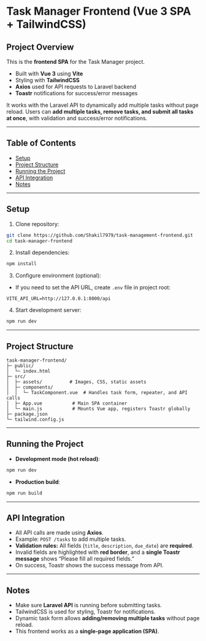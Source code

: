 # Task Manager Frontend (Vue 3 SPA + TailwindCSS)

## Project Overview

This is the **frontend SPA** for the Task Manager project.

* Built with **Vue 3** using **Vite**
* Styling with **TailwindCSS**
* **Axios** used for API requests to Laravel backend
* **Toastr** notifications for success/error messages

It works with the Laravel API to dynamically add multiple tasks without page reload.
Users can **add multiple tasks, remove tasks, and submit all tasks at once**, with validation and success/error notifications.

---

## Table of Contents

* [Setup](#setup)
* [Project Structure](#project-structure)
* [Running the Project](#running-the-project)
* [API Integration](#api-integration)
* [Notes](#notes)

---

## Setup

1. Clone repository:

```bash
git clone https://github.com/Shakil7979/task-management-frontend.git
cd task-manager-frontend
```

2. Install dependencies:

```bash
npm install
```

3. Configure environment (optional):

* If you need to set the API URL, create `.env` file in project root:

```
VITE_API_URL=http://127.0.0.1:8000/api
```

4. Start development server:

```bash
npm run dev
```

---

## Project Structure

```
task-manager-frontend/
├─ public/
│  └─ index.html
├─ src/
│  ├─ assets/          # Images, CSS, static assets
│  ├─ components/
│  │  └─ TaskComponent.vue  # Handles task form, repeater, and API calls
│  ├─ App.vue           # Main SPA container
│  └─ main.js           # Mounts Vue app, registers Toastr globally
├─ package.json
└─ tailwind.config.js
```

---

## Running the Project

* **Development mode (hot reload)**:

```bash
npm run dev
```

* **Production build**:

```bash
npm run build
```

---

## API Integration

* All API calls are made using **Axios**.
* Example: `POST /tasks` to add multiple tasks.
* **Validation rules:** All fields (`title`, `description`, `due_date`) are **required**.
* Invalid fields are highlighted with **red border**, and a **single Toastr message** shows “Please fill all required fields.”
* On success, Toastr shows the success message from API.

---

## Notes

* Make sure **Laravel API** is running before submitting tasks.
* TailwindCSS is used for styling, Toastr for notifications.
* Dynamic task form allows **adding/removing multiple tasks** without page reload.
* This frontend works as a **single-page application (SPA)**.
